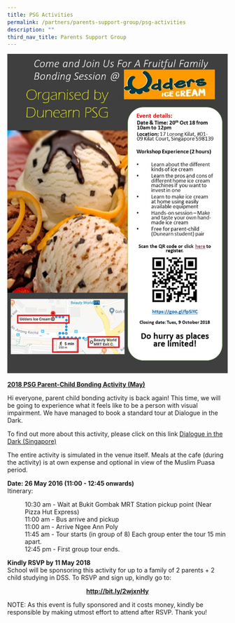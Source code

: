 ```yaml
---
title: PSG Activities
permalink: /partners/parents-support-group/psg-activities
description: ""
third_nav_title: Parents Support Group
---
```

<a href="https://docs.google.com/forms/d/e/1FAIpQLSdYk-Eq7VJZSL2Suk8ZkiPC_3mr4eErC2cLdC004p-RChkR3A/viewform"><img src="/images/psg1.jpg"></a>
<p><u><strong>2018 PSG Parent-Child Bonding Activity (May)</strong></u></p>
<p>Hi everyone, parent child bonding activity is back again! This time, we will be going to experience what it feels like to be a person with visual impairment.&nbsp;We have managed to book a standard tour at Dialogue in the Dark.</p>
<p>To find out more about this activity, please click on this link <a href="http://www.dialogueinthedark.com.sg/DiD/journey/Pages/default.aspx" target="_blank" rel="noopener">Dialogue in the Dark (Singapore)</a></p>
<p>The entire activity is simulated in the venue itself. Meals at the cafe (during the activity) is at own expense and optional in view of the Muslim Puasa period.</p>
<p><strong>Date: 26 May 2016 (11:00 - 12:45 onwards)<br /></strong>Itinerary:</p>
<p style="padding-left: 40px;">10:30 am - Wait at Bukit Gombak MRT Station pickup point (Near Pizza Hut Express)<br />11:00 am - Bus arrive and pickup<br />11:00 am - Arrive Ngee Ann Poly<br />11:45 am - Tour starts (in group of 8) Each group enter the tour 15 min apart.<br />12:45 pm - First group tour ends.</p>
<p><strong>Kindly RSVP by 11 May 2018<br /></strong>School will be sponsoring this activity for up to a family of 2 parents + 2 child studying in DSS. To RSVP and sign up, kindly go to:</p>
<p style="text-align: center;"><a href="http://bit.ly/2wjxnHy"><strong>http://bit.ly/2wjxnHy</strong></a></p>
<p>NOTE: As this event is fully sponsored and it costs money, kindly be responsible by making utmost effort to attend after RSVP. Thank you!</p>